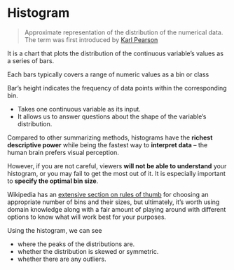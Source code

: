 # Histogram

> Approximate representation of the distribution of the numerical data. The term was first introduced by [Karl Pearson](https://en.wikipedia.org/wiki/Karl_Pearson)
> 

It is a chart that plots the distribution of the continuous variable’s values as a series of bars.

Each bars typically covers a range of numeric values as a bin or class

Bar’s height indicates the frequency of data points within the corresponding bin.

- Takes one continuous variable as its input.
- It allows us to answer questions about the shape of the variable’s distribution.

Compared to other summarizing methods, histograms have the **richest descriptive power** while being the fastest way to **interpret data** – the human brain prefers visual perception.

However, if you are not careful, viewers **will not be able to understand** your histogram, or you may fail to get the most out of it. It is especially important to **specify the optimal bin size**.

Wikipedia has an [extensive section on rules of thumb](https://en.wikipedia.org/wiki/Histogram#Number_of_bins_and_width) for choosing an appropriate number of bins and their sizes, but ultimately, it’s worth using domain knowledge along with a fair amount of playing around with different options to know what will work best for your purposes.

Using the histogram, we can see 

- where the peaks of the distributions are.
- whether the distribution is skewed or symmetric.
- whether there are any outliers.
